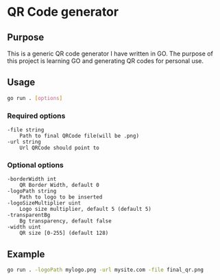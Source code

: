 # QR Code generator
## Purpose
This is a generic QR code generator I have written in GO. The purpose of this project is learning GO and generating QR codes for personal use.
## Usage
```bash
go run . [options]
```
### Required options
```
-file string
	Path to final QRCode file(will be .png)
-url string
	Url QRCode should point to
```
### Optional options
```
-borderWidth int
	QR Border Width, default 0
-logoPath string
	Path to logo to be inserted
-logoSizeMultiplier uint
	Logo size multiplier, default 5 (default 5)
-transparentBg
	Bg transparency, default false
-width uint
	QR size [0-255] (default 128)
```
## Example
```bash
go run . -logoPath mylogo.png -url mysite.com -file final_qr.png
```
